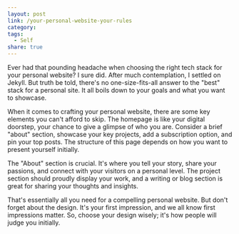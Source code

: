 ```yaml
---
layout: post
link: /your-personal-website-your-rules
category: 
tags:
  - Self
share: true
---
```

Ever had that pounding headache when choosing the right tech stack for your personal website? I sure did. After much contemplation, I settled on Jekyll. But truth be told, there's no one-size-fits-all answer to the "best" stack for a personal site. It all boils down to your goals and what you want to showcase.

When it comes to crafting your personal website, there are some key elements you can't afford to skip. The homepage is like your digital doorstep, your chance to give a glimpse of who you are. Consider a brief "about" section, showcase your key projects, add a subscription option, and pin your top posts. The structure of this page depends on how you want to present yourself initially.

The "About" section is crucial. It's where you tell your story, share your passions, and connect with your visitors on a personal level. The project section should proudly display your work, and a writing or blog section is great for sharing your thoughts and insights.

That's essentially all you need for a compelling personal website. But don't forget about the design. It's your first impression, and we all know first impressions matter. So, choose your design wisely; it's how people will judge you initially.
